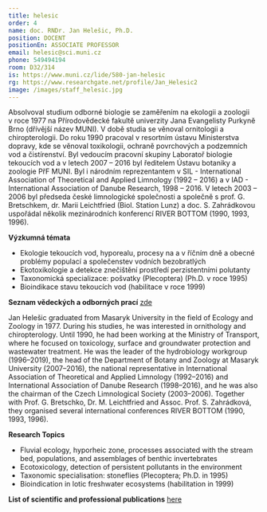 ```yaml
---
title: helesic
order: 4
name: doc. RNDr. Jan Helešic, Ph.D.
position: DOCENT
positionEn: ASSOCIATE PROFESSOR
email: helesic@sci.muni.cz
phone: 549494194
room: D32/314
is: https://www.muni.cz/lide/580-jan-helesic
rg: https://www.researchgate.net/profile/Jan_Helesic2
image: /images/staff_helesic.jpg
---
```

<div class="cz">

Absolvoval studium odborné biologie se zaměřením na ekologii a zoologii v roce 1977 na Přírodovědecké fakultě univerzity Jana Evangelisty Purkyně Brno (dřívější název MUNI). V době studia
se věnoval ornitologii a chiropterologii. Do roku 1990 pracoval v resortním ústavu Ministerstva
dopravy, kde se věnoval toxikologii, ochraně povrchových a podzemních vod a čistírenství. Byl vedoucím pracovní skupiny Laboratoř biologie tekoucích vod a v letech 2007 – 2016 byl ředitelem
Ústavu botaniky a zoologie PřF MUNI. Byl i národním reprezentantem v SIL - International Association
of Theoretical and Applied Limnology (1992 – 2016) a v IAD - International Association of Danube
Research, 1998 – 2016. V letech 2003 – 2006 byl předseda české limnologické společnosti a společně s prof. G. Bretschkem, dr. Marii Leichtfried (Biol. Station Lunz) a doc. S. Zahrádkovou uspořádal několik mezinárodních konferencí RIVER BOTTOM (1990, 1993, 1996).

**Výzkumná témata**

* Ekologie tekoucích vod, hyporealu, procesy na a v říčním dně a obecné problémy populací a společenstev vodních bezobratlých
* Ekotoxikologie a detekce znečištění prostředí perzistentními polutanty
* Taxonomická specializace: pošvatky (Plecoptera) (Ph.D. v roce 1995)
* Bioindikace stavu tekoucích vod (habilitace v roce 1999)

**Seznam vědeckých a odborných prací** [zde](helesic.pdf)

</div>

<div class="en">

Jan Helešic graduated from Masaryk University in the field of Ecology and Zoology in 1977. During his studies, he was interested in ornithology and chiropterology. Until 1990, he had been working at the Ministry of Transport, where he focused on toxicology, surface and groundwater protection and wastewater treatment. He was the leader of the hydrobiology workgroup (1996–2019), the head of the Department of Botany and Zoology at Masaryk University (2007–2016), the national representative in International Association of Theoretical and Applied Limnology (1992–2016) and International Association of Danube Research (1998–2016), and he was also the chairman of the Czech Limnological Society (2003–2006). Together with Prof. G. Bretschko, Dr. M. Leichtfried and Assoc. Prof. S. Zahrádková, they organised several international conferences RIVER BOTTOM (1990, 1993, 1996).



**Research Topics**

* Fluvial ecology, hyporheic zone, processes associated with the stream bed, populations, and assemblages of benthic invertebrates
* Ecotoxicology, detection of persistent pollutants in the environment
* Taxonomic specialisation: stoneflies (Plecoptera; Ph.D. in 1995)
* Bioindication in lotic freshwater ecosystems (habilitation in 1999)



**List of scientific and professional publications** [here](helesic.pdf)

</div>